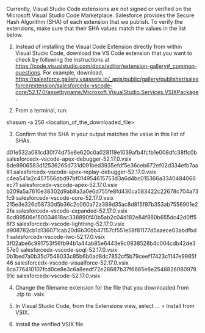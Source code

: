 Currently, Visual Studio Code extensions are not signed or verified on the
Microsoft Visual Studio Code Marketplace. Salesforce provides the Secure Hash
Algorithm (SHA) of each extension that we publish. To verify the extensions,
make sure that their SHA values match the values in the list below.

1. Instead of installing the Visual Code Extension directly from within Visual
   Studio Code, download the VS Code extension that you want to check by
   following the instructions at
   https://code.visualstudio.com/docs/editor/extension-gallery#_common-questions.
   For example, download,
   https://salesforce.gallery.vsassets.io/_apis/public/gallery/publisher/salesforce/extension/salesforcedx-vscode-core/52.17.0/assetbyname/Microsoft.VisualStudio.Services.VSIXPackage.

2. From a terminal, run:

shasum -a 256 <location_of_the_downloaded_file>

3. Confirm that the SHA in your output matches the value in this list of SHAs.

d01e532a081cd30f74d75e6e620c0a028119e1039afb4fcfb1e008dfc38ffc0b  salesforcedx-vscode-apex-debugger-52.17.0.vsix
8de8906583d12536265d731d091bed3935efdf5e36ceb672ef02d334efb7aa81  salesforcedx-vscode-apex-replay-debugger-52.17.0.vsix
c4ea541a2c457556dbd97bf014954615753d3a6d4bc015366a3340484066ec71  salesforcedx-vscode-apex-52.17.0.vsix
b209a5a7610e38302d9ab8a3a0e6d755fe8fd430ca583422c22678c704a73fc9  salesforcedx-vscode-core-52.17.0.vsix
215e3e326d58730d5b36c2c060a72a389d35ac8d815f97b353ab7556901e22fa  salesforcedx-vscode-expanded-52.17.0.vsix
6cd89506e150034618ac338890f40b5ab2c04d182e84f880b655dc42d0ff58f3  salesforcedx-vscode-lightning-52.17.0.vsix
d908782cb1d136071cab20d6b30bb47157cf551e58f81177d5aaece03abdfbd1  salesforcedx-vscode-lwc-52.17.0.vsix
3f02abe6c991753f56fb94b1a44ab85e6443e9c0838528b4c004cdb42de357e0  salesforcedx-vscode-soql-52.17.0.vsix
0b1bed7a0b35d7548033c85b6b0ad8dc7852cf5b79ceef17423c1147e9985f46  salesforcedx-vscode-visualforce-52.17.0.vsix
8ca776410107fcd0ce8e3c6a8eedf72e28687b37f6665e8e254882608097891c  salesforcedx-vscode-52.17.0.vsix


4. Change the filename extension for the file that you downloaded from .zip to
.vsix.

5. In Visual Studio Code, from the Extensions view, select ... > Install from
VSIX.

6. Install the verified VSIX file.

